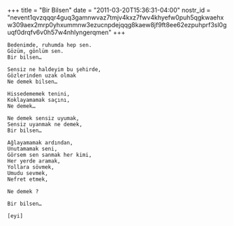 +++
title = "Bir Bilsen"
date = "2011-03-20T15:36:31-04:00"
nostr_id = "nevent1qvzqqqr4guq3gamnwvaz7tmjv4kxz7fwv4khyefw0puh5qgkwaehxw309aex2mrp0yhxummnw3ezucnpdejqqg8kaew8jf9ft8ee62ezpuhprf3sl0guqf0drqfv6v0h57w4nhlyngerqmen"
+++

```
Bedenimde, ruhumda hep sen.
Gözüm, gönlüm sen.
Bir bilsen…

Sensiz ne haldeyim bu şehirde,
Gözlerinden uzak olmak
Ne demek bilsen…

Hissedememek tenini,
Koklayamamak saçını,
Ne demek…

Ne demek sensiz uyumak,
Sensiz uyanmak ne demek,
Bir bilsen…

Ağlayamamak ardından,
Unutamamak seni,
Görsem sen sanmak her kimi,
Her yerde aramak,
Yollara sövmek,
Umudu sevmek,
Nefret etmek,

Ne demek ?

Bir bilsen…

[eyi]
```
